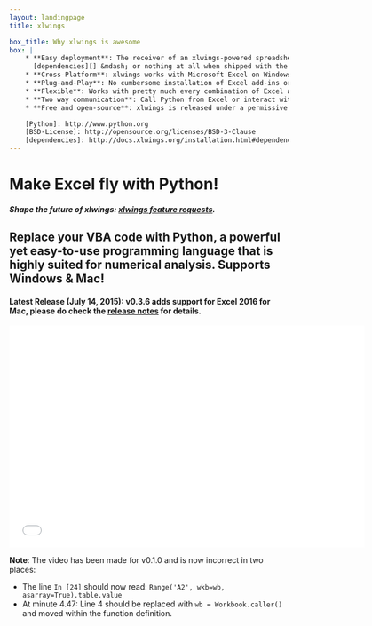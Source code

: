 ```yaml
---
layout: landingpage
title: xlwings

box_title: Why xlwings is awesome
box: |
    * **Easy deployment**: The receiver of an xlwings-powered spreadsheets only needs [Python][] with minimal
      [dependencies][] &mdash; or nothing at all when shipped with the Python runtime.
    * **Cross-Platform**: xlwings works with Microsoft Excel on Windows and Mac.
    * **Plug-and-Play**: No cumbersome installation of Excel add-ins or license keys.
    * **Flexible**: Works with pretty much every combination of Excel and Python.
    * **Two way communication**: Call Python from Excel or interact with Excel from Python.
    * **Free and open-source**: xlwings is released under a permissive [BSD-License][].

    [Python]: http://www.python.org
    [BSD-License]: http://opensource.org/licenses/BSD-3-Clause
    [dependencies]: http://docs.xlwings.org/installation.html#dependencies
---
```


# Make Excel fly with Python!

<div class="alert alert-dismissible alert-warning">
  <h5>Shape the future of xlwings: <a href="https://zoomeranalytics.uservoice.com/forums/269851-xlwings" class="alert-link">xlwings feature requests</a>.</h5>
</div>


## Replace your VBA code with Python, a powerful yet easy-to-use programming language that is highly suited for numerical analysis. Supports Windows & Mac!

#### Latest Release (July 14, 2015): v0.3.6 adds support for Excel 2016 for Mac, please do check the [release notes][] for details.


[release notes]: http://docs.xlwings.org/en/latest/whatsnew.html

<div class="row">
  <div class="col-lg-3">
  </div>
    <div class="col-lg-6">
      <div class="video-container">
<iframe src="//fast.wistia.net/embed/iframe/fb3pft6wdu?videoFoam=true" allowtransparency="true" frameborder="0" scrolling="no" class="wistia_embed" name="wistia_embed" allowfullscreen mozallowfullscreen webkitallowfullscreen oallowfullscreen msallowfullscreen width="640" height="400"></iframe><script src="//fast.wistia.net/assets/external/iframe-api-v1.js"></script>
      </div>
    </div>
</div>

**Note**: The video has been made for v0.1.0 and is now incorrect in two places:

* The line `In [24]` should now read: `Range('A2', wkb=wb, asarray=True).table.value`
* At minute 4.47: Line 4 should be replaced with `wb = Workbook.caller()` and moved within the function definition.